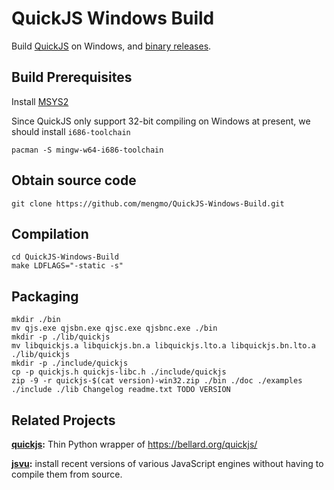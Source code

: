 # QuickJS Windows Build
Build [QuickJS](https://bellard.org/quickjs/) on Windows, and [binary releases](https://github.com/mengmo/QuickJS-Windows-Build/releases).

## Build Prerequisites
Install [MSYS2](http://www.msys2.org/)

Since QuickJS only support 32-bit compiling on Windows at present, we should install `i686-toolchain`
```
pacman -S mingw-w64-i686-toolchain
```

## Obtain source code
```
git clone https://github.com/mengmo/QuickJS-Windows-Build.git
```

## Compilation
```
cd QuickJS-Windows-Build
make LDFLAGS="-static -s"
```
## Packaging
```
mkdir ./bin
mv qjs.exe qjsbn.exe qjsc.exe qjsbnc.exe ./bin
mkdir -p ./lib/quickjs
mv libquickjs.a libquickjs.bn.a libquickjs.lto.a libquickjs.bn.lto.a ./lib/quickjs
mkdir -p ./include/quickjs
cp -p quickjs.h quickjs-libc.h ./include/quickjs
zip -9 -r quickjs-$(cat version)-win32.zip ./bin ./doc ./examples ./include ./lib Changelog readme.txt TODO VERSION
```

## Related Projects
**[quickjs](https://github.com/PetterS/quickjs):** Thin Python wrapper of https://bellard.org/quickjs/

**[jsvu](https://github.com/GoogleChromeLabs/jsvu):** install recent versions of various JavaScript engines without having to compile them from source.